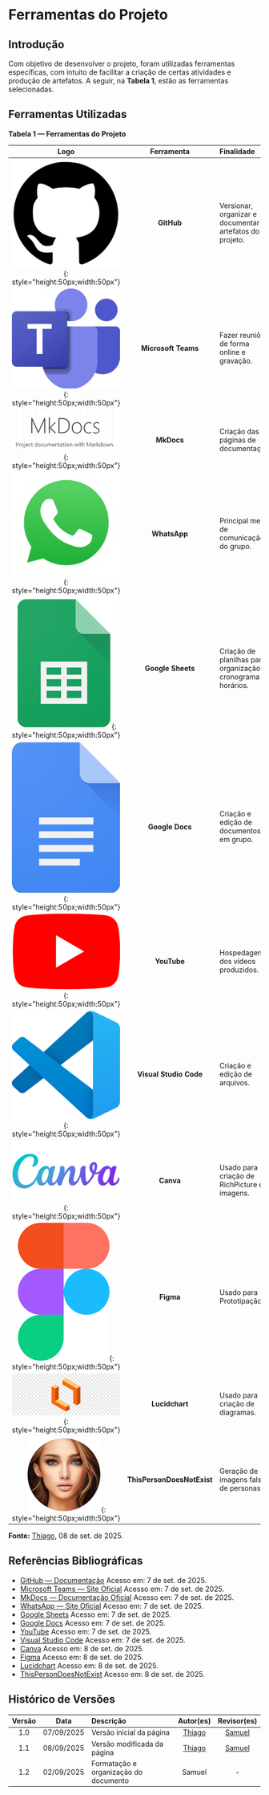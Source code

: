 # Ferramentas do Projeto

## Introdução

Com objetivo de desenvolver o projeto, foram utilizadas ferramentas específicas, com intuito de facilitar a criação de certas atividades e produção de artefatos. A seguir, na **Tabela 1**, estão as ferramentas selecionadas.

## Ferramentas Utilizadas

**Tabela 1 — Ferramentas do Projeto**

|                                                    Logo                                                     |         Ferramenta         | Finalidade                                                      |
| :---------------------------------------------------------------------------------------------------------: | :------------------------: | :-------------------------------------------------------------- |
|           ![GitHub](../00_assets/images/ferramentas/github.png){: style="height:50px;width:50px"}           |         **GitHub**         | Versionar, organizar e documentar artefatos do projeto.         |
|       ![Microsoft Teams](../00_assets/images/ferramentas/teams.png){: style="height:50px;width:50px"}       |    **Microsoft Teams**     | Fazer reuniões de forma online e gravação.                      |
|           ![MkDocs](../00_assets/images/ferramentas/mkdocs.png){: style="height:50px;width:50px"}           |         **MkDocs**         | Criação das páginas de documentação.                            |
|         ![WhatsApp](../00_assets/images/ferramentas/whatsapp.png){: style="height:50px;width:50px"}         |        **WhatsApp**        | Principal meio de comunicação do grupo.                         |
|    ![Google Sheets](../00_assets/images/ferramentas/google_sheets.png){: style="height:50px;width:50px"}    |     **Google Sheets**      | Criação de planilhas para organização de cronograma e horários. |
|      ![Google Docs](../00_assets/images/ferramentas/google_docs.png){: style="height:50px;width:50px"}      |      **Google Docs**       | Criação e edição de documentos em grupo.                        |
|          ![YouTube](../00_assets/images/ferramentas/youtube.png){: style="height:50px;width:50px"}          |        **YouTube**         | Hospedagem dos vídeos produzidos.                               |
|     ![Visual Studio Code](../00_assets/images/ferramentas/vscode.png){: style="height:50px;width:50px"}     |   **Visual Studio Code**   | Criação e edição de arquivos.                                   |
|            ![Canva](../00_assets/images/ferramentas/canva.png){: style="height:50px;width:50px"}            |         **Canva**          | Usado para criação de RichPicture e imagens.                    |
|            ![Figma](../00_assets/images/ferramentas/figma.png){: style="height:50px;width:50px"}            |         **Figma**          | Usado para Prototipação.                                        |
|       ![Lucidchart](../00_assets/images/ferramentas/lucidchart.png){: style="height:50px;width:50px"}       |       **Lucidchart**       | Usado para criação de diagramas.                                |
| ![ThisPersonDoesNotExist](../00_assets/images/ferramentas/thisperson.png){: style="height:50px;width:50px"} | **ThisPersonDoesNotExist** | Geração de imagens falsas de personas.                          |

**Fonte:** [Thiago](https://github.com/Acciolyy), 08 de set. de 2025.

## Referências Bibliográficas

- [GitHub — Documentação](https://docs.github.com/pt) Acesso em: 7 de set. de 2025.
- [Microsoft Teams — Site Oficial](https://www.microsoft.com/pt-br/microsoft-teams/group-chat-software) Acesso em: 7 de set. de 2025.
- [MkDocs — Documentação Oficial](https://www.mkdocs.org/) Acesso em: 7 de set. de 2025.
- [WhatsApp — Site Oficial](https://www.whatsapp.com/?lang=pt_BR) Acesso em: 7 de set. de 2025.
- [Google Sheets](https://workspace.google.com/intl/pt-BR/products/sheets/) Acesso em: 7 de set. de 2025.
- [Google Docs](https://workspace.google.com/intl/pt-BR/products/docs/) Acesso em: 7 de set. de 2025.
- [YouTube](https://about.youtube/) Acesso em: 7 de set. de 2025.
- [Visual Studio Code](https://code.visualstudio.com/) Acesso em: 7 de set. de 2025.
- [Canva](https://www.canva.com/pt_br/about/) Acesso em: 8 de set. de 2025.
- [Figma](https://www.figma.com/pt-br/) Acesso em: 8 de set. de 2025.
- [Lucidchart](https://www.lucidchart.com/pages/pt/landing?utm_source=google&utm_medium=cpc&utm_campaign=_chart_pt_allcountries_mixed_search_brand_phrase_&km_CPC_CampaignId=1500131479&km_CPC_AdGroupID=57888677956&km_CPC_Keyword=%2Blucidcharts&km_CPC_MatchType=b&km_CPC_ExtensionID=&km_CPC_Network=g&km_CPC_AdPosition=&km_CPC_Creative=286634000599&km_CPC_TargetID=kwd-334618660008&km_CPC_Country=9198361&km_CPC_Device=c&km_CPC_placement=&km_CPC_target=&gad_source=1&gad_campaignid=1500131479&gbraid=0AAAAADLdSjA18ykxm14mE7lUqLs6ashw3&gclid=CjwKCAjw_fnFBhB0EiwAH_MfZlCmYLJP2kdqgcFU59669Ykc02AZTsR8oOI764h1ExXfYqPf8itx1hoCGQ4QAvD_BwE) Acesso em: 8 de set. de 2025.
- [ThisPersonDoesNotExist](https://thispersondoesnotexist.tools/) Acesso em: 8 de set. de 2025.

## Histórico de Versões

| **Versão** |  **Data**  | **Descrição**                         |             **Autor(es)**             |               **Revisor(es)**               |
| :--------: | :--------: | :------------------------------------ | :-----------------------------------: | :-----------------------------------------: |
|    1.0     | 07/09/2025 | Versão inicial da página              | [Thiago](https://github.com/Acciolyy) | [Samuel](https://github.com/samuelncaetano) |
|    1.1     | 08/09/2025 | Versão modificada da página           | [Thiago](https://github.com/Acciolyy) | [Samuel](https://github.com/samuelncaetano) |
|    1.2     | 02/09/2025 | Formatação e organização do documento |                Samuel                 |                      -                      |
